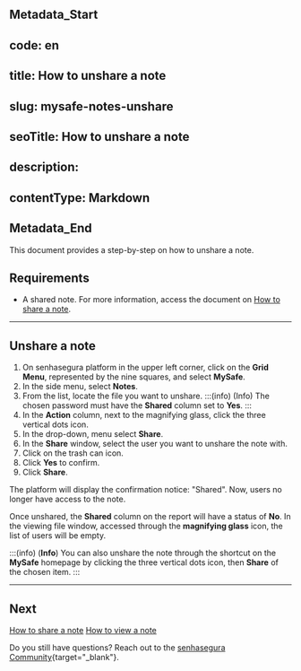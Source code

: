 ## Metadata_Start 
## code: en
## title: How to unshare a note 
## slug: mysafe-notes-unshare 
## seoTitle: How to unshare a note 
## description:  
## contentType: Markdown 
## Metadata_End
This document provides a step-by-step on how to unshare a note.

## Requirements

* A shared note. For more information, access the document on [How to share a note](/v3-32/docs/mysafe-notes-share).

***

## Unshare a note

1. On senhasegura platform in the upper left corner, click on the **Grid Menu**, represented by the nine squares, and select **MySafe**.
2. In the side menu, select **Notes**. 
3. From the list, locate the file you want to unshare.
    :::(info) (Info)
    The chosen password must have the **Shared** column set to **Yes**.
    :::
4. In the **Action** column, next to the magnifying glass, click the three vertical dots icon.
5. In the drop-down, menu select **Share**.
6. In the **Share** window, select the user you want to unshare the note with.
7. Click on the trash can icon.
8. Click **Yes** to confirm.
9. Click **Share**.

The platform will display the confirmation notice: "Shared". Now, users no longer have access to the note.

Once unshared, the **Shared** column on the report will have a status of **No**. In the viewing file window, accessed through the **magnifying glass** icon, the list of users will be empty.

:::(info) (**Info**)
You can also unshare the note through the shortcut on the **MySafe** homepage by clicking the three vertical dots icon, then **Share** of the chosen item.
:::
***

## Next
[How to share a note](/v3-32/docs/mysafe-notes-share)
[How to view a note](/v3-32/docs/mysafe-notes-view)

Do you still have questions? Reach out to the [senhasegura Community](https://community.senhasegura.io/){target="_blank"}.